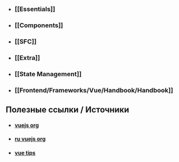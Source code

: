 - ### [[Essentials]]
- ### [[Components]]
- ### [[SFC]]
- ### [[Extra]]
- ### [[State Management]]
- ### [[Frontend/Frameworks/Vue/Handbook/Handbook]]

## Полезные ссылки / Источники
- #### [vuejs org](https://vuejs.org/)
- #### [ru vuejs org](https://v3.ru.vuejs.org/)
- #### [vue tips](https://mokkapps.de/vue-tips)
